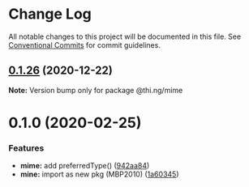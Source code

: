 # Change Log

All notable changes to this project will be documented in this file.
See [Conventional Commits](https://conventionalcommits.org) for commit guidelines.

## [0.1.26](https://github.com/thi-ng/umbrella/compare/@thi.ng/mime@0.1.25...@thi.ng/mime@0.1.26) (2020-12-22)

**Note:** Version bump only for package @thi.ng/mime





# 0.1.0 (2020-02-25)


### Features

* **mime:** add preferredType() ([942aa84](https://github.com/thi-ng/umbrella/commit/942aa8493ebc67c08bf02d4e88508f4058f726ce))
* **mine:** import as new pkg (MBP2010) ([1a60345](https://github.com/thi-ng/umbrella/commit/1a603459b30de13879ca8a02af7f7d95b5c3f8cc))
